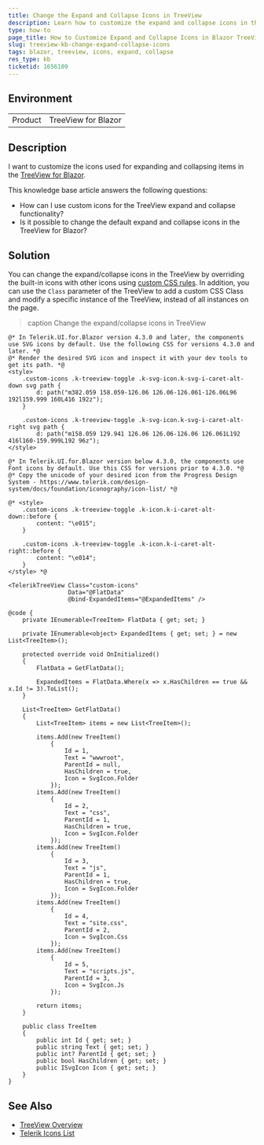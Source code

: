 ```yaml
---
title: Change the Expand and Collapse Icons in TreeView
description: Learn how to customize the expand and collapse icons in the Telerik TreeView component for Blazor.
type: how-to
page_title: How to Customize Expand and Collapse Icons in Blazor TreeView
slug: treeview-kb-change-expand-collapse-icons
tags: blazor, treeview, icons, expand, collapse
res_type: kb
ticketid: 1656109
---
```


## Environment

<table>
    <tbody>
        <tr>
            <td>Product</td>
            <td>TreeView for Blazor</td>
        </tr>
    </tbody>
</table>

## Description
I want to customize the icons used for expanding and collapsing items in the [TreeView for Blazor](slug:treeview-overview). 

This knowledge base article answers the following questions:
- How can I use custom icons for the TreeView expand and collapse functionality?
- Is it possible to change the default expand and collapse icons in the TreeView for Blazor?

## Solution

You can change the expand/collapse icons in the TreeView by overriding the built-in icons with other icons using [custom CSS rules](slug:themes-override). In addition, you can use the `Class` parameter of the TreeView to add a custom CSS Class and modify a specific instance of the TreeView, instead of all instances on the page.

>caption Change the expand/collapse icons in TreeView

````RAZOR
@* In Telerik.UI.for.Blazor version 4.3.0 and later, the components use SVG icons by default. Use the following CSS for versions 4.3.0 and later. *@
@* Render the desired SVG icon and inspect it with your dev tools to get its path. *@
<style>
    .custom-icons .k-treeview-toggle .k-svg-icon.k-svg-i-caret-alt-down svg path {
        d: path("m382.059 158.059-126.06 126.06-126.061-126.06L96 192l159.999 160L416 192z");
    }

    .custom-icons .k-treeview-toggle .k-svg-icon.k-svg-i-caret-alt-right svg path {
        d: path("m158.059 129.941 126.06 126.06-126.06 126.061L192 416l160-159.999L192 96z");
</style>

@* In Telerik.UI.for.Blazor version below 4.3.0, the components use Font icons by default. Use this CSS for versions prior to 4.3.0. *@
@* Copy the unicode of your desired icon from the Progress Design System - https://www.telerik.com/design-system/docs/foundation/iconography/icon-list/ *@

@* <style>
    .custom-icons .k-treeview-toggle .k-icon.k-i-caret-alt-down::before {
        content: "\e015";
    }

    .custom-icons .k-treeview-toggle .k-icon.k-i-caret-alt-right::before {
        content: "\e014";
    }
</style> *@

<TelerikTreeView Class="custom-icons"
                 Data="@FlatData"
                 @bind-ExpandedItems="@ExpandedItems" />

@code {
    private IEnumerable<TreeItem> FlatData { get; set; }

    private IEnumerable<object> ExpandedItems { get; set; } = new List<TreeItem>();

    protected override void OnInitialized()
    {
        FlatData = GetFlatData();

        ExpandedItems = FlatData.Where(x => x.HasChildren == true && x.Id != 3).ToList();
    }

    List<TreeItem> GetFlatData()
    {
        List<TreeItem> items = new List<TreeItem>();

        items.Add(new TreeItem()
            {
                Id = 1,
                Text = "wwwroot",
                ParentId = null,
                HasChildren = true,
                Icon = SvgIcon.Folder
            });
        items.Add(new TreeItem()
            {
                Id = 2,
                Text = "css",
                ParentId = 1,
                HasChildren = true,
                Icon = SvgIcon.Folder
            });
        items.Add(new TreeItem()
            {
                Id = 3,
                Text = "js",
                ParentId = 1,
                HasChildren = true,
                Icon = SvgIcon.Folder
            });
        items.Add(new TreeItem()
            {
                Id = 4,
                Text = "site.css",
                ParentId = 2,
                Icon = SvgIcon.Css
            });
        items.Add(new TreeItem()
            {
                Id = 5,
                Text = "scripts.js",
                ParentId = 3,
                Icon = SvgIcon.Js
            });

        return items;
    }

    public class TreeItem
    {
        public int Id { get; set; }
        public string Text { get; set; }
        public int? ParentId { get; set; }
        public bool HasChildren { get; set; }
        public ISvgIcon Icon { get; set; }
    }
}
````
## See Also
- [TreeView Overview](slug:treeview-overview) 
- [Telerik Icons List](https://www.telerik.com/design-system/docs/foundation/iconography/icon-list/)

